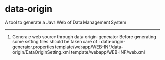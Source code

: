 data-origin
===========

A tool to generate a Java Web of Data Management System

----------------------------------
1. Generate web source through data-origin-generator
	Before generating some setting files should be taken care of :
		data-origin-generator.properties
		template/webapp/WEB-INF/data-origin/DataOriginSetting.xml
		template/webapp/WEB-INF/web.xml

